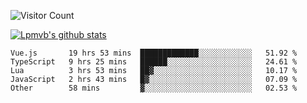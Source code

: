 ![Visitor Count](https://profile-counter.glitch.me/Lpmvb/count.svg)

[![Lpmvb's github stats](https://github-readme-stats.vercel.app/api?username=lpmvb&show_icons=true&title_color=fff&icon_color=79ff97&text_color=9f9f9f&bg_color=151515)](https://github.com/anuraghazra/github-readme-stats)

<!--
Here are some ideas to get you started:

- 🔭 I’m currently working on ...
- 🌱 I’m currently learning ...
- 👯 I’m looking to collaborate on ...
- 🤔 I’m looking for help with ...
- 💬 Ask me about ...
- 📫 How to reach me: ...
- 😄 Pronouns: ...
- ⚡ Fun fact: ...
-->

<!--START_SECTION:waka-->

```text
Vue.js       19 hrs 53 mins  █████████████░░░░░░░░░░░░   51.92 %
TypeScript   9 hrs 25 mins   ██████░░░░░░░░░░░░░░░░░░░   24.61 %
Lua          3 hrs 53 mins   ██▓░░░░░░░░░░░░░░░░░░░░░░   10.17 %
JavaScript   2 hrs 43 mins   █▓░░░░░░░░░░░░░░░░░░░░░░░   07.09 %
Other        58 mins         ▓░░░░░░░░░░░░░░░░░░░░░░░░   02.53 %
```

<!--END_SECTION:waka-->
